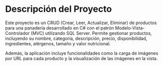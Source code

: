 # Descripción del Proyecto
 
Este proyecto es un CRUD (Crear, Leer, Actualizar, Eliminar) de productos para una panadería desarrollado en C# con el patrón Modelo-Vista-Controlador (MVC) utilizando SQL Server. Permite gestionar productos, incluyendo su nombre, categoría, descripción, precio, disponibilidad, ingredientes, alérgenos, tamaño y valor nutricional.

Además, la aplicación incluye funcionalidades como la carga de imágenes por URL para cada producto y la visualización de las imágenes en la vista.
